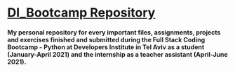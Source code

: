 # [DI_Bootcamp Repository](https://developers.institute/en/)

#### My personal repository for every important files, assignments, projects and exercises finished and submitted during the Full Stack Coding Bootcamp - Python at Developers Institute in Tel Aviv as a student (January-April 2021) and the internship as a teacher assistant (April-June 2021).
